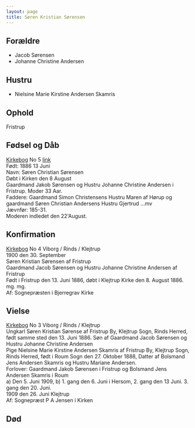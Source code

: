 ```yaml
---
layout: page
title: Søren Kristian Sørensen
---
```


## Forældre
* Jacob Sørensen
* Johanne Christine Andersen

## Hustru
* Nielsine Marie Kirstine Andersen Skamris

## Ophold
Fristrup

## Fødsel og Dåb
[Kirkebog](https://www.danishfamilysearch.dk/churchbook/sogn2045/churchlisting133926/opslag14446828) No 5
[link](https://www.danishfamilysearch.dk/kbid772171)  
Født: 1886 13 Juni  
Navn: Søren Christian Sørensen  
Døbt i Kirken den 8 August  
Gaardmand Jakob Sørensen og Hustru Johanne Christine Andersen i Fristrup. Moder 33 Aar.  
Faddere: Gaardmand Simon Christensens Hustru Maren af Hørup og gaardmand Søren Christian Andersens Hustru Gjertrud ...mv  
Jævnfør: 185-31.  
Moderen indledet den 22'August.  

## Konfirmation
[Kirkebog](https://www.danishfamilysearch.dk/churchbook/sogn2045/churchlisting13166/opslag764820) No 4
Viborg / Rinds / Klejtrup                                                                         
1900 den 30. September  
Søren Kristian Sørensen af Fristrup  
Gaardmand Jacob Sørensen og Hustru Johanne Christine Andersen af Fristrup  
Født i Fristrup den 13. Juni 1886, døbt i Klejtrup Kirke den 8. August 1886.  
mg. mg.  
Af: Sognepræsten i Bjerregrav Kirke  

## Vielse
[Kirkebog](https://www.danishfamilysearch.dk/churchbook/sogn2045/churchlisting13166/opslag764864) No 3
Viborg / Rinds / Klejtrup  
Ungkarl Søren Kristian Sørense af Fristrup By, Klejtrup Sogn, Rinds Herred, født samme sted den 13. Juni 1886. Søn af Gaardmand Jacob Sørensen og Hustru Johanne Christine Andersen  
Pige Nielsine Marie Kirstine Andersen Skamris af Fristrup By, Klejtrup Sogn, Rinds Herred, født i Roum Sogn den 27. Oktober 1888, Datter af Bolsmand Jens Andersen Skamris og Hustru Mariane Andersen.  
Forlover: Gaardmand Jakob Sørensen i Fristrup og Bolsmand Jens Andersen Skamris i Roum  
a) Den 5. Juni 1909, b) 1. gang den 6. Juni i Hersom, 2. gang den 13 Juni. 3. gang den 20. Juni.  
1909 den 26. Juni Klejtrup  
Af: Sognepræst P A Jensen i Kirken   

## Død

